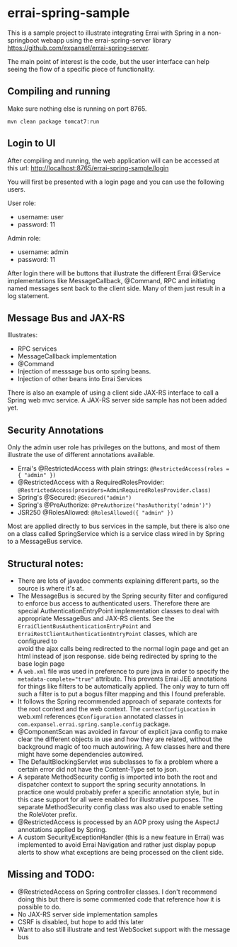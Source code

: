 # errai-spring-sample

This is a sample project to illustrate integrating Errai with Spring in a non-springboot webapp using the errai-spring-server library <https://github.com/expansel/errai-spring-server>.

The main point of interest is the code, but the user interface can help seeing the flow of a specific piece of functionality.

## Compiling and running
Make sure nothing else is running on port 8765.

```shell
mvn clean package tomcat7:run
```

## Login to UI
After compiling and running, the web application will can be accessed at this url: <http://localhost:8765/errai-spring-sample/login>

You will first be presented with a login page and you can use the following users.

User role:
* username: user
* password: 11

Admin role:
* username: admin
* password: 11

After login there will be buttons that illustrate the different Errai @Service implementations like MessageCallback, @Command, RPC and initiating named messages sent back to the client side. Many of them just result in a log statement.

## Message Bus and JAX-RS
Illustrates:
*   RPC services
*   MessageCallback implementation
*   @Command
*   Injection of messsage bus onto spring beans.
*   Injection of other beans into Errai Services 

There is also an example of using a client side JAX-RS interface to call a Spring web mvc service. A JAX-RS server side sample has not been added yet. 

## Security Annotations
Only the admin user role has privileges on the buttons, and most of them illustrate the use of different annotations available.

*   Errai's @RestrictedAccess with plain strings: `@RestrictedAccess(roles = { "admin" })`
*   @RestrictedAccess with a RequiredRolesProvider: `@RestrictedAccess(providers=AdminRequiredRolesProvider.class)`
*   Spring's @Secured: `@Secured("admin")`
*   Spring's @PreAuthorize: `@PreAuthorize("hasAuthority('admin')")`
*   JSR250 @RolesAllowed: `@RolesAllowed({ "admin" })`

Most are applied directly to bus services in the sample, but there is also one on a class called SpringService which is a 
service class wired in by Spring to a MessageBus service.

## Structural notes:
*  There are lots of javadoc comments explaining different parts, so the source is where it's at.
*  The MessageBus is secured by the Spring security filter and configured to enforce bus access to authenticated users. Therefore 
   there are special AuthenticationEntryPoint implementation classes to deal with appropriate MessageBus and JAX-RS clients. See the 
   `ErraiClientBusAuthenticationEntryPoint` and `ErraiRestClientAuthenticationEntryPoint` classes, which are configured to  
   avoid the ajax calls being redirected to the normal login page and get an html instead of json response. 
   side being redirected by spring to the base login page
*  A `web.xml` file was used in preference to pure java in order to specify the `metadata-complete="true"` attribute. This 
   prevents Errai JEE annotations for things like filters to be automatically applied. The only way to turn off such a filter is to
   put a bogus filter mapping and this I found preferable.
*  It follows the Spring recommended approach of separate contexts for the root context and the web context. The 
   `contextConfigLocation` in web.xml references `@Configuration` annotated classes in 
   `com.expansel.errai.spring.sample.config` package.
*  @ComponentScan was avoided in favour of explicit java config to make clear the different objects in use and how they are related, 
   without the background magic of too much autowiring. A few classes here and there might have some dependencies autowired.
*  The DefaultBlockingServlet was subclasses to fix a problem where a certain error did not have the Content-Type set to json.
*  A separate MethodSecurity config is imported into both the root and dispatcher context to support the spring security annotations. 
   In practice one would probably prefer a specific annotation style, but in this case support for all were enabled for illustrative 
   purposes. The separate MethodSecurity config class was also used to enable setting the RoleVoter prefix. 
*  @RestrictedAccess is processed by an AOP proxy using the AspectJ annotations applied by Spring.
*  A custom SecurityExceptionHandler (this is a new feature in Errai) was implemented to avoid Errai Navigation and rather just
   display popup alerts to show what exceptions are being processed on the client side.


## Missing and TODO:
*  @RestrictedAccess on Spring controller classes. I don't recommend doing this but there is some commented code that reference how 
   it is possible to do.
*  No JAX-RS server side implementation samples
*  CSRF is disabled, but hope to add this later
*  Want to also still illustrate and test WebSocket support with the message bus


